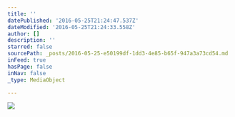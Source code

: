 ```yaml
---
title: ''
datePublished: '2016-05-25T21:24:47.537Z'
dateModified: '2016-05-25T21:24:33.558Z'
author: []
description: ''
starred: false
sourcePath: _posts/2016-05-25-e50199df-1dd3-4e85-b65f-947a3a73cd54.md
inFeed: true
hasPage: false
inNav: false
_type: MediaObject

---
```

![](https://the-grid-user-content.s3-us-west-2.amazonaws.com/8c921774-25f8-4156-9eaf-da9551229ebe.jpg)